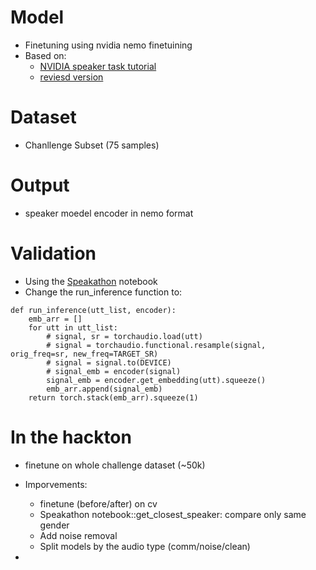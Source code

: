 # Model

- Finetuning using nvidia nemo finetuining
- Based on:
  -   [NVIDIA speaker task tutorial](https://github.com/NVIDIA/NeMo/blob/main/tutorials/speaker_tasks/Speaker_Identification_Verification.ipynb)
  -   [reviesd version](https://github.com/wzudemy/hakol-1/blob/main/notebooks/Speaker_Identification_Verification.ipynb)


# Dataset
- Chanllenge Subset (75 samples)

# Output
- speaker moedel encoder in nemo format

# Validation
- Using the [Speakathon](https://github.com/wzudemy/hakol/blob/eyals/notebooks/Speakathon.ipynb) notebook
- Change the run_inference function to:
```
def run_inference(utt_list, encoder):
    emb_arr = []
    for utt in utt_list:
        # signal, sr = torchaudio.load(utt)
        # signal = torchaudio.functional.resample(signal, orig_freq=sr, new_freq=TARGET_SR)
        # signal = signal.to(DEVICE)
        # signal_emb = encoder(signal)
        signal_emb = encoder.get_embedding(utt).squeeze()
        emb_arr.append(signal_emb)
    return torch.stack(emb_arr).squeeze(1)
```

# In the hackton
- finetune on whole challenge dataset (~50k)
- Imporvements:
  - finetune (before/after) on cv
  - Speakathon notebook::get_closest_speaker: compare only same gender
  - Add noise removal
  - Split models by the audio type (comm/noise/clean)


  
- 
